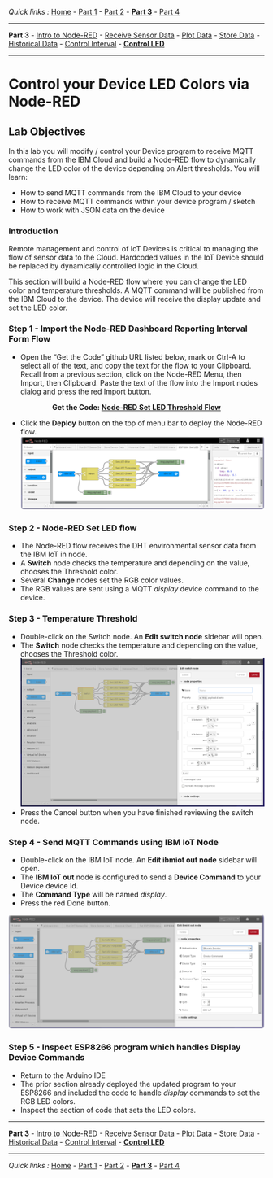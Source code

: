 *Quick links :*
[Home](/README.md) - [Part 1](/part1/README.md) - [Part 2](/part2/README.md) - [**Part 3**](/part3/README.md) - [Part 4](/part4/README.md)
***
**Part 3** - [Intro to Node-RED](/part3/NODERED.md) - [Receive Sensor Data](/part3/DHTDATA.md) - [Plot Data](/part3/DASHBOARD.md) - [Store Data](/part3/CLOUDANT.md) - [Historical Data](/part3/HISTORY.md) - [Control Interval](/part3/INTERVAL.md) - [**Control LED**](/part3/LED.md)
***

# Control your Device LED Colors via Node-RED

## Lab Objectives

In this lab you will modify / control your Device program to receive MQTT commands from the IBM Cloud and build a Node-RED flow to dynamically change the LED color of the device depending on Alert thresholds.  You will learn:

- How to send MQTT commands from the IBM Cloud to your device
- How to receive MQTT commands within your device program / sketch
- How to work with JSON data on the device

### Introduction
Remote management and control of IoT Devices is critical to managing the flow of sensor data to the Cloud. Hardcoded values in the IoT Device should be replaced by dynamically controlled logic in the Cloud.

This section will build a Node-RED flow where you can change the LED color and temperature thresholds.  A MQTT command will be published from the IBM Cloud to the device. The device will receive the display update and set the LED color.

### Step 1 - Import the Node-RED Dashboard Reporting Interval Form Flow
* Open the “Get the Code” github URL listed below, mark or Ctrl-A to select all of the text, and copy the text for the flow to your Clipboard. Recall from a previous section, click on the Node-RED Menu, then Import, then Clipboard. Paste the text of the flow into the Import nodes dialog and press the red Import button.

<p align="center">
  <strong>Get the Code: <a href="flows/NR-SetLED-Threshold.json">Node-RED Set LED Threshold Flow</strong></a>
</p>

* Click the **Deploy** button on the top of menu bar to deploy the Node-RED flow.
![Node-RED Set LED flow screenshot](screenshots/Node-RED-SetLED-flow.png)

### Step 2 - Node-RED Set LED flow
* The Node-RED flow receives the DHT environmental sensor data from the IBM IoT in node.
* A **Switch** node checks the temperature and depending on the value, chooses the Threshold color.
* Several **Change** nodes set the RGB color values.
* The RGB values are sent using a MQTT *display* device command to the device.

### Step 3 - Temperature Threshold
* Double-click on the Switch node. An **Edit switch node** sidebar will open.
* The **Switch** node checks the temperature and depending on the value, chooses the Threshold color.
![Node-RED Dashboard Form flow node](screenshots/Node-RED-SetLED-Switchnode.png)
* Press the Cancel button when you have finished reviewing the switch node.

### Step 4 - Send MQTT Commands using IBM IoT Node
* Double-click on the IBM IoT node. An **Edit ibmiot out node** sidebar will open.
* The **IBM IoT out** node is configured to send a **Device Command** to your Device device Id.
* The **Command Type** will be named *display*.
* Press the red Done button.

![Node-RED Dashboard Form flow node](screenshots/Node-RED-SetLED-IoTnode.png)

### Step 5 - Inspect ESP8266 program which handles Display Device Commands
* Return to the Arduino IDE
* The prior section already deployed the updated program to your ESP8266 and included the code to handle *display* commands to set the RGB LED colors.
* Inspect the section of code that sets the LED colors.

***
**Part 3** - [Intro to Node-RED](/part3/NODERED.md) - [Receive Sensor Data](/part3/DHTDATA.md) - [Plot Data](/part3/DASHBOARD.md) - [Store Data](/part3/CLOUDANT.md) - [Historical Data](/part3/HISTORY.md) - [Control Interval](/part3/INTERVAL.md) - [**Control LED**](/part3/LED.md)
***
*Quick links :*
[Home](/README.md) - [Part 1](/part1/README.md) - [Part 2](/part2/README.md) - [**Part 3**](/part3/README.md) - [Part 4](/part4/README.md)
